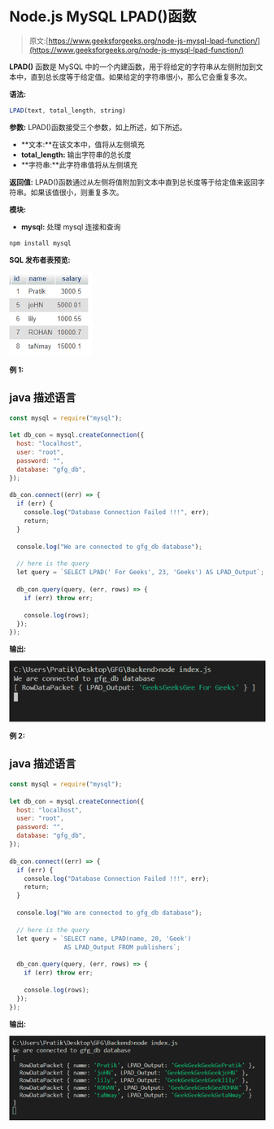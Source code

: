 # Node.js MySQL LPAD()函数

> 原文:[https://www.geeksforgeeks.org/node-js-mysql-lpad-function/](https://www.geeksforgeeks.org/node-js-mysql-lpad-function/)

**LPAD()** 函数是 MySQL 中的一个内建函数，用于将给定的字符串从左侧附加到文本中，直到总长度等于给定值。如果给定的字符串很小，那么它会重复多次。

**语法:**

```js
LPAD(text, total_length, string)
```

**参数:** LPAD()函数接受三个参数，如上所述，如下所述。

*   **文本:**在该文本中，值将从左侧填充
*   **total_length:** 输出字符串的总长度
*   **字符串:**此字符串值将从左侧填充

**返回值:** LPAD()函数通过从左侧将值附加到文本中直到总长度等于给定值来返回字符串。如果该值很小，则重复多次。

**模块:**

*   **mysql:** 处理 mysql 连接和查询

```js
npm install mysql
```

**SQL 发布者表预览:**

![](img/862e0dc0654aee673b376e8190bacaa5.png)

**例 1:**

## java 描述语言

```js
const mysql = require("mysql");

let db_con = mysql.createConnection({
  host: "localhost",
  user: "root",
  password: "",
  database: "gfg_db",
});

db_con.connect((err) => {
  if (err) {
    console.log("Database Connection Failed !!!", err);
    return;
  }

  console.log("We are connected to gfg_db database");

  // here is the query
  let query = `SELECT LPAD(' For Geeks', 23, 'Geeks') AS LPAD_Output`;

  db_con.query(query, (err, rows) => {
    if (err) throw err;

    console.log(rows);
  });
});
```

**输出:**

![](img/82a8e48aeec9a48a55a613587468d3f4.png)

**例 2:**

## java 描述语言

```js
const mysql = require("mysql");

let db_con = mysql.createConnection({
  host: "localhost",
  user: "root",
  password: "",
  database: "gfg_db",
});

db_con.connect((err) => {
  if (err) {
    console.log("Database Connection Failed !!!", err);
    return;
  }

  console.log("We are connected to gfg_db database");

  // here is the query
  let query = `SELECT name, LPAD(name, 20, 'Geek') 
               AS LPAD_Output FROM publishers`;

  db_con.query(query, (err, rows) => {
    if (err) throw err;

    console.log(rows);
  });
});
```

**输出:**

![](img/0fda9b9a94c55baf4d1c42a1d05182ab.png)